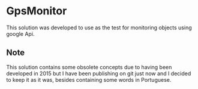 # GpsMonitor

This solution was developed to use as the test for monitoring objects using google Api.

## Note
This solution contains some obsolete concepts due to having been developed in 2015 but I have been publishing on git just now and I decided to keep it as it was, besides containing some words in Portuguese.